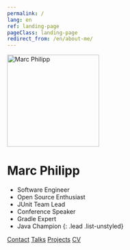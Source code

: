 ```yaml
---
permalink: /
lang: en
ref: landing-page
pageClass: landing-page
redirect_from: /en/about-me/
---
```


<img src="{{ site.baseurl }}/img/avatar.jpg" alt="Marc Philipp" class="img-circle" style="width:215px; height:215px;" />

# Marc Philipp

- Software Engineer
- Open Source Enthusiast
- JUnit Team Lead
- Conference Speaker
- Gradle Expert
- Java Champion
{: .lead .list-unstyled}

<div class="btn-group" role="group" style="min-width: 200px">
    <a class="btn btn-success" href="/en/contact" role="button"><i class="fa fa-envelope"></i> Contact</a>
    <a class="btn btn-default" href="{{ site.url }}/en/talks" role="button"><i class="fa fa-microphone"></i> <span class="hidden-xs">Talks</span></a>
    <a class="btn btn-default" href="https://github.com/marcphilipp" role="button"><i class="fa-brands fa-github"></i> <span class="hidden-xs">Projects</span></a>
    <a class="btn btn-default" href="https://www.linkedin.com/in/marcphilipp" role="button"><i class="fa-brands fa-linkedin"></i> <span class="hidden-xs">CV</span></a>
</div>
